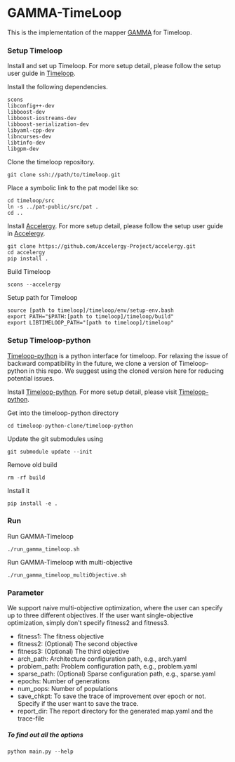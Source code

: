 # GAMMA-TimeLoop #
This is the implementation of the mapper [GAMMA](https://cpb-us-w2.wpmucdn.com/sites.gatech.edu/dist/c/332/files/2020/08/gamma_iccad2020.pdf) for Timeloop.


### Setup Timeloop ###
Install and set up Timeloop. For more setup detail, please follow the setup user guide in [Timeloop](https://github.com/NVlabs/timeloop/blob/master/README.md).

Install the following dependencies.
```
scons
libconfig++-dev
libboost-dev
libboost-iostreams-dev
libboost-serialization-dev
libyaml-cpp-dev
libncurses-dev
libtinfo-dev
libgpm-dev
```

Clone the timeloop repository.
```
git clone ssh://path/to/timeloop.git
```

Place a symbolic link to the pat model like so:
```
cd timeloop/src
ln -s ../pat-public/src/pat .
cd ..
```

Install [Accelergy](http://accelergy.mit.edu). For more setup detail, please follow the setup user guide in [Accelergy](http://accelergy.mit.edu).
```
git clone https://github.com/Accelergy-Project/accelergy.git
cd accelergy
pip install .
```

Build Timeloop
```
scons --accelergy
```

Setup path for Timeloop
```
source [path to timeloop]/timeloop/env/setup-env.bash
export PATH="$PATH:[path to timeloop]/timeloop/build"
export LIBTIMELOOP_PATH="[path to timeloop]/timeloop"
```

### Setup Timeloop-python ###
[Timeloop-python](https://github.com/Accelergy-Project/timeloop-python/tree/main/pytimeloop) is a python interface for timeloop.
For relaxing the issue of backward compatibility in the future, we clone a version of Timeloop-python in this repo.
We suggest using the cloned version here for reducing potential issues.

Install [Timeloop-python](https://github.com/Accelergy-Project/timeloop-python/tree/main/pytimeloop). For more setup detail, please visit [Timeloop-python](https://github.com/Accelergy-Project/timeloop-python/tree/main/pytimeloop).

Get into the timeloop-python directory
```
cd timeloop-python-clone/timeloop-python
```

Update the git submodules using
```
git submodule update --init
```

Remove old build
```
rm -rf build
```

Install it
```
pip install -e .
```


### Run ###
Run GAMMA-Timeloop
```
./run_gamma_timeloop.sh
```

Run GAMMA-Timeloop with multi-objective
```
./run_gamma_timeloop_multiObjective.sh
```

### Parameter
We support naive multi-objective optimization, where the user can specify up to three different objectives. If the user want single-objective optimization, simply don't specify fitness2 and fitness3.
* fitness1: The fitness objective 
* fitness2: (Optional) The second objective 
* fitness3: (Optional) The third objective
* arch_path: Architecture configuration path, e.g., arch.yaml
* problem_path: Problem configuration path, e.g., problem.yaml
* sparse_path: (Optional) Sparse configuration path, e.g., sparse.yaml
* epochs: Number of generations
* num_pops: Number of populations
* save_chkpt: To save the trace of improvement over epoch or not. Specify if the user want to save the trace.
* report_dir: The report directory for the generated map.yaml and the trace-file

##### To find out all the options
```
python main.py --help
```

